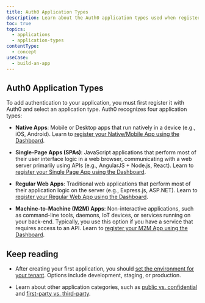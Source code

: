 ```yaml
---
title: Auth0 Application Types
description: Learn about the Auth0 application types used when registering an application with Auth0
toc: true
topics:
  - applications
  - application-types
contentType: 
  - concept
useCase:
  - build-an-app
---
```


## Auth0 Application Types

To add authentication to your application, you must first register it with Auth0 and select an application type. Auth0 recognizes four application types:

- **Native Apps**: Mobile or Desktop apps that run natively in a device (e.g., iOS, Android). Learn to [register your Native/Mobile App using the Dashboard](/dashboard/guides/applications/register-app-native).

- **Single-Page Apps (SPAs)**: JavaScript applications that perform most of their user interface logic in a web browser, communicating with a web server primarily using APIs (e.g., AngularJS + Node.js, React). Learn to [register your Single Page App using the Dashboard](/dashboard/guides/applications/register-app-spa).

- **Regular Web Apps**: Traditional web applications that perform most of their application logic on the server (e.g., Express.js, ASP.NET). Learn to [register your Regular Web App using the Dashboard](/dashboard/guides/applications/register-app-regular-web).

- **Machine-to-Machine (M2M) Apps**: Non-interactive applications, such as command-line tools, daemons, IoT devices, or services running on your back-end. Typically, you use this option if you have a service that requires access to an API. Learn to [register your M2M App using the Dashboard](/dashboard/guides/applications/register-app-m2m).


## Keep reading

- After creating your first application, you should [set the environment for your tenant](/dev-lifecycle/setting-up-env#set-the-environment). Options include development, staging, or production.

- Learn about other application categories, such as [public vs. confidential](/applications/concepts/app-types-confidential-public) and [first-party vs. third-party](/applications/concepts/app-types-first-third-party).
